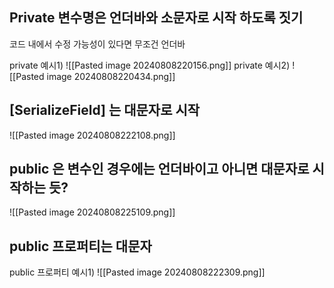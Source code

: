 ## Private 변수명은 언더바와 소문자로 시작 하도록 짓기
코드 내에서 수정 가능성이 있다면 무조건 언더바

private 예시1)
![[Pasted image 20240808220156.png]]
private 예시2)
![[Pasted image 20240808220434.png]]
## [SerializeField] 는 대문자로 시작
![[Pasted image 20240808222108.png]]

## public 은 변수인 경우에는 언더바이고 아니면 대문자로 시작하는 듯?
![[Pasted image 20240808225109.png]]
##  public 프로퍼티는 대문자
public 프로퍼티 예시1)
![[Pasted image 20240808222309.png]]